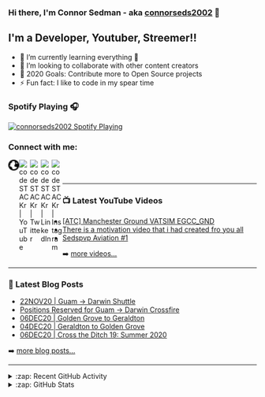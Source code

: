 ### Hi there, I'm Connor Sedman - aka [connorseds2002][website] 👋

## I'm a Developer, Youtuber, Streemer!!

- 🌱 I’m currently learning everything 🤣
- 👯 I’m looking to collaborate with other content creators
- 🥅 2020 Goals: Contribute more to Open Source projects
- ⚡ Fun fact: I like to code in my spear time

### Spotify Playing 🎧

[<img src="https://novatorem.connorseds2002.vercel.app/api/spotify" alt="connorseds2002 Spotify Playing" width="350" />](https://open.spotify.com/user/connor-808)

### Connect with me:

[<img align="left" alt="codeSTACKr.com" width="22px" src="https://raw.githubusercontent.com/iconic/open-iconic/master/svg/globe.svg" />][website]
[<img align="left" alt="codeSTACKr | YouTube" width="22px" src="https://cdn.jsdelivr.net/npm/simple-icons@v3/icons/youtube.svg" />][youtube]
[<img align="left" alt="codeSTACKr | Twitter" width="22px" src="https://cdn.jsdelivr.net/npm/simple-icons@v3/icons/twitter.svg" />][twitter]
[<img align="left" alt="codeSTACKr | LinkedIn" width="22px" src="https://cdn.jsdelivr.net/npm/simple-icons@v3/icons/linkedin.svg" />][linkedin]
[<img align="left" alt="codeSTACKr | Instagram" width="22px" src="https://cdn.jsdelivr.net/npm/simple-icons@v3/icons/instagram.svg" />][instagram]

<br />
<br />

---

### 📺 Latest YouTube Videos

<!-- YOUTUBE:START -->
- [[ATC] Manchester Ground VATSIM EGCC_GND](https://www.youtube.com/watch?v=2gOB_NWOp2o)
- [There is a motivation video that i had created fro you all](https://www.youtube.com/watch?v=cKzpUc_jYaw)
- [Sedspvp Aviation #1](https://www.youtube.com/watch?v=6Z4TeOA4d0A)
<!-- YOUTUBE:END -->

➡️ [more videos...](https://youtube.com/codestackr)

---

### 📕 Latest Blog Posts

<!-- BLOG-POST-LIST:START -->
- [22NOV20 | Guam -> Darwin Shuttle](https://forums.vatpac.org/topic/18297-22nov20-guam-darwin-shuttle/?do=findComment&comment=130287)
- [Positions Reserved for Guam -> Darwin Crossfire](https://forums.vatpac.org/topic/18425-positions-reserved-for-guam-darwin-crossfire/?do=findComment&comment=130261)
- [06DEC20 | Golden Grove to Geraldton](https://forums.vatpac.org/calendar/event/1533-06dec20-golden-grove-to-geraldton/)
- [04DEC20 | Geraldton to Golden Grove](https://forums.vatpac.org/calendar/event/1532-04dec20-geraldton-to-golden-grove/)
- [06DEC20 | Cross the Ditch 19: Summer 2020](https://forums.vatpac.org/calendar/event/1525-06dec20-cross-the-ditch-19-summer-2020/?do=findComment&comment=210&tab=comments)
<!-- BLOG-POST-LIST:END -->

➡️ [more blog posts...](https://Forums.vatpac.org)

---

<details>
  <summary>:zap: Recent GitHub Activity</summary>
  
<!--START_SECTION:activity-->
1. 🎉 Merged PR [#5](https://github.com/Connorseds2002/connorseds2002/pull/5) in [Connorseds2002/connorseds2002](https://github.com/Connorseds2002/connorseds2002)
2. 💪 Opened PR [#5](https://github.com/Connorseds2002/connorseds2002/pull/5) in [Connorseds2002/connorseds2002](https://github.com/Connorseds2002/connorseds2002)
3. 🎉 Merged PR [#4](https://github.com/Connorseds2002/connorseds2002/pull/4) in [Connorseds2002/connorseds2002](https://github.com/Connorseds2002/connorseds2002)
4. 💪 Opened PR [#4](https://github.com/Connorseds2002/connorseds2002/pull/4) in [Connorseds2002/connorseds2002](https://github.com/Connorseds2002/connorseds2002)
5. 🎉 Merged PR [#3](https://github.com/Connorseds2002/connorseds2002/pull/3) in [Connorseds2002/connorseds2002](https://github.com/Connorseds2002/connorseds2002)
<!--END_SECTION:activity-->

</details>

<details>
  <summary>:zap: GitHub Stats</summary>

  <img align="left" alt="connorseds2002's GitHub Stats" src="https://github-readme-stats.connorseds2002.vercel.app/api?username=connorseds2002&show_icons=true&hide_border=true" />
<img align="left" alt="connorseds2002's GitHub Top Langs" src="https://github-readme-stats.connorseds2002.vercel.app/api/top-langs/?username=connorseds2002&layout=compact2&show_icons=true&hide_border=true" />

</details>

[website]: https://vatpac.org
[twitter]: https://twitter.com/connorsedman11
[youtube]: https://youtube.com/channel/UC6fFV-8lCLLoKYCUAstFbQQ
[instagram]: https://instagram.com/
[linkedin]: https://linkedin.com/in/
